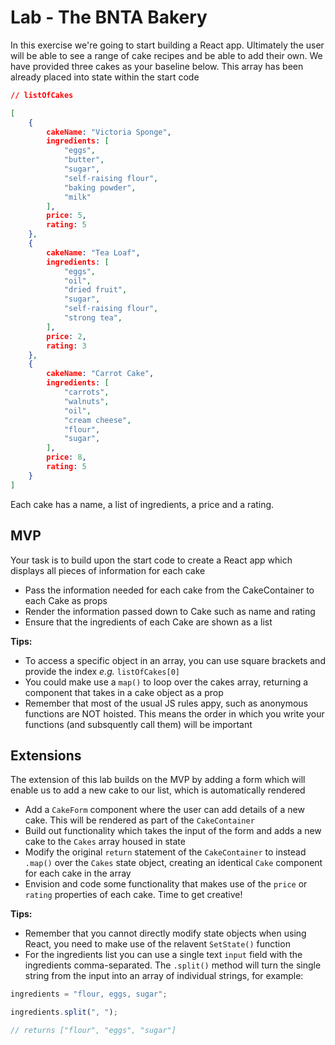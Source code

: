 # Lab - The BNTA Bakery

In this exercise we're going to start building a React app. Ultimately the user will be able to see a range of cake recipes and be able to add their own. We have provided three cakes as your baseline below. This array has been already placed into state within the start code

```json
// listOfCakes

[
	{
		cakeName: "Victoria Sponge",
	   	ingredients: [
	   		"eggs",
	      	"butter",
	      	"sugar",
	      	"self-raising flour",
	      	"baking powder",
	      	"milk"
	  	],
	  	price: 5,
	   	rating: 5
	},
	{
	 	cakeName: "Tea Loaf",
	   	ingredients: [
	   		"eggs",
	      	"oil",
	      	"dried fruit",
	      	"sugar",
	      	"self-raising flour",
	      	"strong tea",
	  	],
	  	price: 2,
	  	rating: 3
	},
	{
	 	cakeName: "Carrot Cake",
	   	ingredients: [
	    	"carrots",
	      	"walnuts",
	      	"oil",
	      	"cream cheese",
	      	"flour",
	      	"sugar",
	   	],
	   	price: 8,
	   	rating: 5
	} 
]

```

Each cake has a name, a list of ingredients, a price and a rating.

## MVP

Your task is to build upon the start code to create a React app which displays all pieces of information for each cake

- Pass the information needed for each cake from the CakeContainer to each Cake as props
- Render the information passed down to Cake such as name and rating
- Ensure that the ingredients of each Cake are shown as a list

**Tips:**

- To access a specific object in an array, you can use square brackets and provide the index _e.g._ `listOfCakes[0]`
- You could make use a `map()` to loop over the cakes array, returning a component that takes in a cake object as a prop
- Remember that most of the usual JS rules appy, such as anonymous functions are NOT hoisted. This means the order in which you write your functions (and subsquently call them) will be important

## Extensions

The extension of this lab builds on the MVP by adding a form which will enable us to add a new cake to our list, which is automatically rendered

- Add a `CakeForm` component where the user can add details of a new cake. This will be rendered as part of the `CakeContainer`
- Build out functionality which takes the input of the form and adds a new cake to the `Cakes` array housed in state
- Modify the original `return` statement of the `CakeContainer` to instead `.map()` over the `Cakes` state object, creating an identical `Cake` component for each cake in the array
- Envision and code some functionality that makes use of the `price` or `rating` properties of each cake. Time to get creative!

**Tips:**

- Remember that you cannot directly modify state objects when using React, you need to make use of the relavent `SetState()` function
- For the ingredients list you can use a single text `input` field with the ingredients comma-separated. The `.split()` method will turn the single string from the input into an array of individual strings, for example:

```js
ingredients = "flour, eggs, sugar";

ingredients.split(", ");

// returns ["flour", "eggs", "sugar"]
```